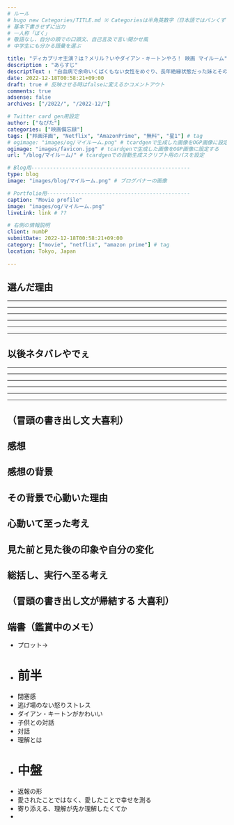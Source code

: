 ```yaml
---
# ルール
# hugo new Categories/TITLE.md ※ Categoriesは半角英数字（日本語ではパンくずリストが機能しない
# 基本下書きせずに出力
# 一人称「ぼく」
# 敬語なし、自分の頭での口頭文、自己言及で言い聞かせ風
# 中学生にも分かる語彙を選ぶ

title: "ディカプリオ主演？は？メリル？いやダイアン・キートンやろ！ 映画 マイルーム"
description : "あらすじ"
descriptText : "白血病で余命いくばくもない女性をめぐり、長年絶縁状態だった妹とその家族の再会と新しい絆を描くヒューマン・ドラマ"
date: 2022-12-18T00:58:21+09:00
draft: true # 反映させる時はfalseに変えるかコメントアウト
comments: true
adsense: false
archives: ["/2022/", "/2022-12/"]

# Twitter card gen用設定
author: ["なぴた"]
categories: ["映画備忘録"]
tags: ["邦画洋画", "Netflix", "AmazonPrime", "無料", "星1"] # tag
# ogimage: "images/og/マイルーム.png" # tcardgenで生成した画像をOGP画像に設定する
ogimage: "images/favicon.jpg" # tcardgenで生成した画像をOGP画像に設定する
url: "/blog/マイルーム/" # tcardgenでの自動生成スクリプト用のパスを設定

# Blog用---------------------------------------------------
type: blog
image: "images/blog/マイルーム.png" # ブログバナーの画像

# Portfolio用----------------------------------------------
caption: "Movie profile"
image: "images/og/マイルーム.png"
liveLink: link # ??

# 右側の情報説明
client: numbP
submitDate: 2022-12-18T00:58:21+09:00
category: ["movie", "netflix", "amazon prime"] # tag
location: Tokyo, Japan

---
```


## 選んだ理由



-------------------------
-------------------------
-------------------------
-------------------------
-------------------------
-------------------------
## 以後ネタバレやでぇ
-------------------------
-------------------------
-------------------------
-------------------------
-------------------------
-------------------------



## （冒頭の書き出し文 大喜利）



## 感想



## 感想の背景



## その背景で心動いた理由



## 心動いて至った考え



## 見た前と見た後の印象や自分の変化



## 総括し、実行へ至る考え



## （冒頭の書き出し文が帰結する 大喜利）



## 端書（鑑賞中のメモ）
- プロット→
- # 前半
- 閉塞感
- 逃げ場のない怒りストレス
- ダイアン・キートンがかわいい
- 子供との対話
- 対話
- 理解とは
- # 中盤
- 返報の形
- 愛されたことではなく、愛したことで幸せを測る
- 寄り添える、理解が先か理解したくてか
- 